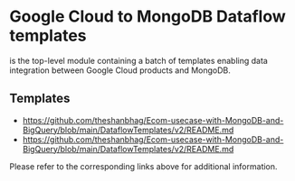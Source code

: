 # Google Cloud to MongoDB Dataflow templates

is the top-level module containing a batch
of templates enabling data integration between Google Cloud products and MongoDB.

## Templates
* https://github.com/theshanbhag/Ecom-usecase-with-MongoDB-and-BigQuery/blob/main/DataflowTemplates/v2/README.md
* https://github.com/theshanbhag/Ecom-usecase-with-MongoDB-and-BigQuery/blob/main/DataflowTemplates/v2/README.md

Please refer to the corresponding links above for additional information.
